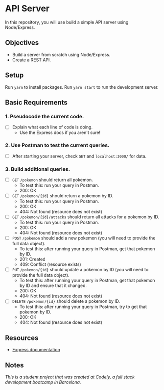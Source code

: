 # API Server

In this repository, you will use build a simple API server using Node/Express.

## Objectives

- Build a server from scratch using Node/Express.
- Create a REST API.

## Setup

Run `yarn` to install packages.
Run `yarn start` to run the development server.

## Basic Requirements

### 1. Pseudocode the current code.

- [ ] Explain what each line of code is doing.
  - Use the Express docs if you aren't sure!

### 2. Use Postman to test the current queries.

- [ ] After starting your server, check `GET` and `localhost:3000/` for data.

### 3. Build additional queries.

- [ ] `GET` `/pokemon` should return all pokemon.
  - To test this: run your query in Postman.
  - 200: OK
- [ ] `GET` `/pokemon/{id}` should return a pokemon by ID.
  - To test this: run your query in Postman.
  - 200: OK
  - 404: Not found (resource does not exist)
- [ ] `GET` `/pokemon/{id}/attacks` should return all attacks for a pokemon by ID.
  - To test this: run your query in Postman.
  - 200: OK
  - 404: Not found (resource does not exist)
- [ ] `POST` `/pokemon` should add a new pokemon (you will need to provide the full data object).
  - To test this: after running your query in Postman, get that pokemon by ID.
  - 201: Created
  - 409: Conflict (resource exists)
- [ ] `PUT` `/pokemon/{id}` should update a pokemon by ID (you will need to provide the full data object).
  - To test this: after running your query in Postman, get that pokemon by ID and ensure that it changed.
  - 200: OK
  - 404: Not found (resource does not exist)
- [ ] `DELETE` `/pokemon/{id}` should delete a pokemon by ID.
  - To test this: after running your query in Postman, try to get that pokemon by ID.
  - 200: OK
  - 404: Not found (resource does not exist)

## Resources

- [Express documentation](https://expressjs.com/en/api.html)

## Notes

_This is a student project that was created at [Codely](http://codely.tech), a full stack development bootcamp in Barcelona._
